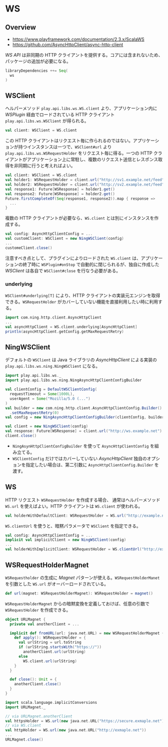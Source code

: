 # WS

## Overview

* https://www.playframework.com/documentation/2.3.x/ScalaWS
* https://github.com/AsyncHttpClient/async-http-client

_WS API_ は非同期の HTTP クライアントを提供する。コアには含まれないため、パッケージの追加が必要になる。

```scala
libraryDependencies ++= Seq(
  ws
)
```

## WSClient

ヘルパーメソッド `play.api.libs.ws.WS.client` より、アプリケーション内に _WSPlugin_ 経由でロードされている HTTP クライアント `play.api.libs.ws.WSClient` が得られる。

```scala
val client: WSClient = WS.client
```

この HTTP クライアントはリクエスト毎に作られるのではない。アプリケーションが持つインスタンスは一つで、`WSClient#url` より `play.api.libs.ws.WSRequestHolder` をリクエスト毎に得る。一つの HTTP クライアントがアプリケーション上に常駐し、複数のリクエスト送信とレスポンス取得を非同期に行うと考えればよい。

```scala
val client: WSClient = WS.client
val holder1: WSRequestHolder = client.url("http://sv1.example.net/feed")
val holder2: WSRequestHolder = client.url("http://sv2.example.net/feed")
val response1: Future[WSResponse] = holder1.get()
val response2: Future[WSResponse] = holder2.get()
Future.firstCompleteOf(Seq(response1, response2)).map { response =>
  ...
}
```

複数の HTTP クライアントが必要なら、`WS.client` とは別にインスタンスを作成する。

```scala
val config: AsyncHttpClientConfig = ...
val customClient: WSClient = new NingWSClient(config)
...
customeClient.close()
```

注意すべき点として、プラグインによりロードされた `WS.client` は、アプリケーションの終了時に `WSPlugin#onStop` で自動的に閉じられるが、独自に作成した _WSClient_ は各自で `WSClient#close` を行なう必要がある。

### underlying

`WSClient#underlying[T]` により、HTTP クライアントの実装元エンジンを取得できる。`WSRequestHolder` がカバーしていない機能を直接利用したい時に利用する。

```scala
import com.ning.http.client.AsyncHttpClient
...
val asyncHttpClient = WS.client.underlying[AsyncHttpClient]
println(asyncHttpClient.getConfig.getMaxRequestRetry)
```

## NingWSClient

デフォルトの `WSClient` は Java ライブラリの _AsyncHttpClient_ による実装の `play.api.libs.ws.ning.NingWSClient` になる。

```scala
import play.api.libs.ws._
import play.api.libs.ws.ning.NingAsyncHttpClientConfigBuilder

val clientConfig = DefaultWSClientConfig(
  requestTimeout = Some(1000L),
  userAgent = Some("Mozilla/5.0 (...")
)
val builder = new com.ning.http.client.AsyncHttpClientConfig.Builder()
  .setMaxRequestRetry(0)
val config = new NingAsyncHttpClientConfigBuilder(clientConfig, builder).build()

val client = new NingWSClient(config)
val response: Future[WSResponse] = client.url("http://ws.example.net").get()
client.close()
```

* `NingAsynHttpClientConfigBuilder` を使って `AsyncHttpClientConfig` を組み立てる。
* `WSClientConfig` だけではカバーしていない _AsyncHttpClient_ 独自のオプションを指定したい場合は、第二引数に `AsyncHttpClientConfig.Builder` を渡す。

## WS

HTTP リクエスト `WSRequestHolder` を作成する場合、 通常はヘルパーメソッド `WS.url` を使えばよい。HTTP クライアントは `WS.client` が使われる。

```scala
val holderWithDefaultClient: WSRequestHolder = WS.url("http://example.net")
```

`WS.clientUrl` を使うと、暗黙パラメータで `WSClient` を指定できる。

```scala
val config: AsyncHttpClientConfig = ...
implicit val implicitClient = new NingWSClient(config)
...
val holderWithImplicitClient: WSRequestHolder = WS.clientUrl("http://example.net")
```

## WSRequestHolderMagnet

`WSRequestholder` の生成に _Magnet_ パターンが使える。`WSRequestHolderManet` を引数とした `WS.url` がオーバーロードされている。

```scala
def url(magnet: WSRequestHolderMagnet): WSRequestHolder = magnet()
```

`WSRequestHolderMagnet` からの暗黙変換を定義しておけば、任意の引数で `WSRequestHolder` を作成できる。

```scala
object URLMagnet {
  private val anotherClient = ...

  implicit def fromURL(url: java.net.URL) = new WSRequestHolderMagnet {
    def apply(): WSRequestHolder = {
      val urlString = url.toString
      if (urlString.startsWith("https://"))
        anotherClient.url(urlString)
      else
        WS.client.url(urlString)
    }
  }

  def close(): Unit = {
    anotherClient.close()
  }
}

import scala.language.implicitConversions
import URLMagnet._

// via URLMagnet.anotherClient
val httpsHolder = WS.url(new java.net.URL("https://secure.exmaple.net"))
// via WS.client
val httpHolder = WS.url(new java.net.URL("http://exmaple.net"))
...
URLMagnet.close()
```

